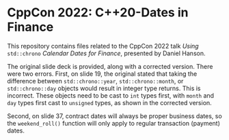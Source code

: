 # CppCon 2022:  C++20-Dates in Finance

This repository contains files related to the CppCon 2022 talk _Using_ `std::chrono` _Calendar Dates for Finance_, presented by Daniel Hanson.

The original slide deck is provided, along with a corrected version.  There were two errors.  First, on slide 19, the original stated that taking the difference between `std::chrono::year`, `std::chrono::month`, or `std::chrono::day` objects would result in integer type returns.  This is incorrect.  These objects need to be cast to `int` types first, with `month` and `day` types first cast to `unsigned` types, as shown in the corrected version.

Second, on slide 37, contract dates will always be proper business dates, so the `weekend_roll()` function will only apply to regular transaction (payment) dates.
